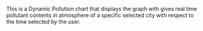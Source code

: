 This is a Dynamic Pollution chart that displays the graph with gives real time pollutant contents in atmosphere of a specific selected city with respect to the time selected by the user.
